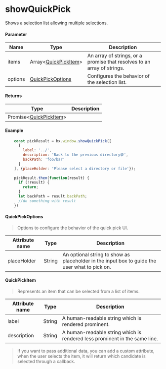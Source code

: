 # showQuickPick

Shows a selection list allowing multiple selections.

#### Parameter

|Name	|Type										|Description			|
|--			|--												|--				|
|items		|Array&lt;[QuickPickItem](#QuickPickItem)&gt;	|An array of strings, or a promise that resolves to an array of strings.	|
|options	|[QuickPickOptions](#QuickPickOptions)			|Configures the behavior of the selection list.			|

#### Returns

|Type		|Description									|
|--						|--										|
|Promise&lt;[QuickPickItem](#QuickPickItem)&gt;	||

#### Example

``` javascript
    const pickResult = hx.window.showQuickPick([
      {
        label: '../',
        description: 'Back to the previous directory录',
        backPath: 'foo/bar'
      }
    ], {placeHolder: 'Please select a directory or file'});
    
    pickResult.then(function(result) {
      if (!result) {
        return;
      }
      let backPath = result.backPath;
      //do something with result
    })
```


#### QuickPickOptions

> Options to configure the behavior of the quick pick UI.

|Attribute name		|Type	|Description									|
|--			|--			|--										|
|placeHolder|String		|An optional string to show as placeholder in the input box to guide the user what to pick on.	|


#### QuickPickItem

> Represents an item that can be selected from a list of items.

|Attribute name		|Type	|Description		|
|--			|--			|--			|
|label		|String		|A human-readable string which is rendered prominent. 	|
|description|String		|A human-readable string which is rendered less prominent in the same line.	|

> If you want to pass additional data, you can add a custom attribute, when the user selects the item, it will return which candidate is selected through a callback.
